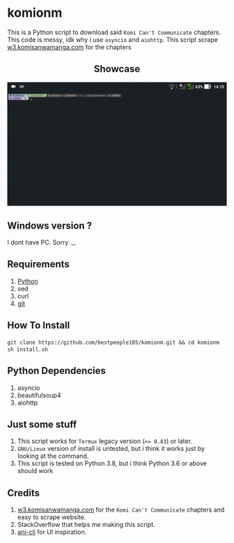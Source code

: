 # komionm
This is a Python script to download said `Komi Can't Communicate` chapters. This code is messy, idk why i use `asyncio` and `aiohttp`. This script scrape [w3.komisanwamanga.com](https://w3.komisanwamanga.com) for the chapters

<h2 align="center">Showcase</h2>
<p align="center"><img src="stuff.gif"></p>

## Windows version ?
I dont have PC. Sorry ._.

## Requirements
1. [Python](https://www.python.org)
2. sed
3. curl
4. [git](https://git-scm.com)

## How To Install
```
git clone https://github.com/bestpeople105/komionm.git && cd komionm
sh install.sh
```

## Python Dependencies
1. asyncio
2. beautifulsoup4
3. aiohttp

## Just some stuff
1. This script works for `Termux` legacy version (`<= 0.83`) or later.
2. `GNU/Linux` version of install is untested, but i think it works just by looking at the command.
3. This script is tested on Python 3.8, but i think Python 3.6 or above should work

## Credits
1. [w3.komisanwamanga.com](https://w3.komisanwamanga.com) for the `Komi Can't Communicate` chapters and easy to scrape website.
2. StackOverflow that helps me making this script.
3. [ani-cli](https://github.com/pystardust/ani-cli) for UI inspiration.
